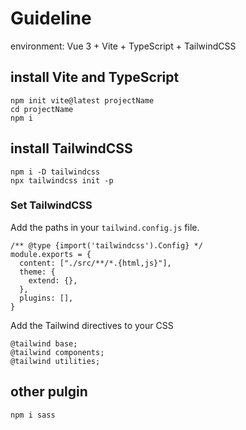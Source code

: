 # Guideline
environment: Vue 3 + Vite + TypeScript + TailwindCSS

## install Vite and TypeScript
```
npm init vite@latest projectName
cd projectName
npm i
```

## install TailwindCSS
```
npm i -D tailwindcss
npx tailwindcss init -p
```
### Set TailwindCSS
Add the paths in your `tailwind.config.js` file.
```
/** @type {import('tailwindcss').Config} */
module.exports = {
  content: ["./src/**/*.{html,js}"],
  theme: {
    extend: {},
  },
  plugins: [],
}
```
Add the Tailwind directives to your CSS
```
@tailwind base;
@tailwind components;
@tailwind utilities;
```

## other pulgin
```
npm i sass 
```